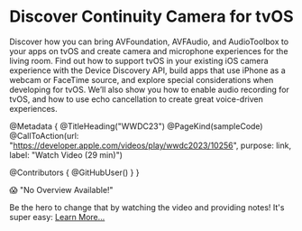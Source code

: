 # Discover Continuity Camera for tvOS

Discover how you can bring AVFoundation, AVFAudio, and AudioToolbox to your apps on tvOS and create camera and microphone experiences for the living room. Find out how to support tvOS in your existing iOS camera experience with the Device Discovery API, build apps that use iPhone as a webcam or FaceTime source, and explore special considerations when developing for tvOS. We’ll also show you how to enable audio recording for tvOS, and how to use echo cancellation to create great voice-driven experiences.

@Metadata {
   @TitleHeading("WWDC23")
   @PageKind(sampleCode)
   @CallToAction(url: "https://developer.apple.com/videos/play/wwdc2023/10256", purpose: link, label: "Watch Video (29 min)")

   @Contributors {
      @GitHubUser(<replace this with your GitHub handle>)
   }
}

😱 "No Overview Available!"

Be the hero to change that by watching the video and providing notes! It's super easy:
 [Learn More…](https://wwdcnotes.com/documentation/wwdcnotes/contributing)
